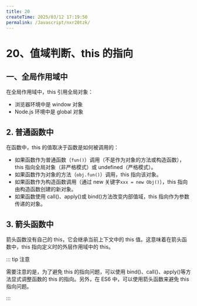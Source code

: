 ```yaml
---
title: 20
createTime: 2025/03/12 17:19:50
permalink: /Javascript/nxr20tzk/
---
```

# 20、值域判断、this 的指向

## 一、全局作用域中

在全局作用域中，this 引用全局对象：

- 浏览器环境中是 window 对象
- Node.js 环境中是 global 对象

## 2. 普通函数中

在函数中，this 的值取决于函数是如何被调用的：

- 如果函数作为普通函数（`fun()`）调用（不是作为对象的方法或构造函数），this 指向全局对象（非严格模式）或 undefined（严格模式）。
- 如果函数作为对象的方法（`obj.fun()`）调用，this 指向该对象。
- 如果函数作为构造函数调用（通过 new 关键字`xxx = new Obj()`），this 指向由构造函数创建的新对象。
- 如果函数使用 call()、apply()或 bind()方法改变内部值域，this 指向作为参数传递的对象。

## 3. 箭头函数中

箭头函数没有自己的 this，它会继承当前上下文中的 this 值。这意味着在箭头函数中，this 指向定义时的外层作用域中的 this。

::: tip 注意

需要注意的是，为了避免 this 的指向问题，可以使用 bind()、call()、apply()等方法显式调整函数的 this 的指向。另外，在 ES6 中，可以使用箭头函数来避免 this 指向问题。

:::
